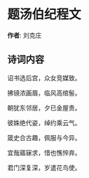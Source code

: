 # 题汤伯纪程文

**作者**: 刘克庄

## 诗词内容

诏书选后宫，众女竞媒致。

拂镜浓画眉，临风高绾髻。

朝犹东邻居，夕已金屋贵。

彼姝绝代姿，绰约乘云气。

箴史合古趣，佩服与今异。

宜哉寤寐求，惜也憔悴弃。

君门深复深，岁遣花鸟使。

